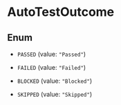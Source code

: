

# AutoTestOutcome

## Enum


* `PASSED` (value: `"Passed"`)

* `FAILED` (value: `"Failed"`)

* `BLOCKED` (value: `"Blocked"`)

* `SKIPPED` (value: `"Skipped"`)



